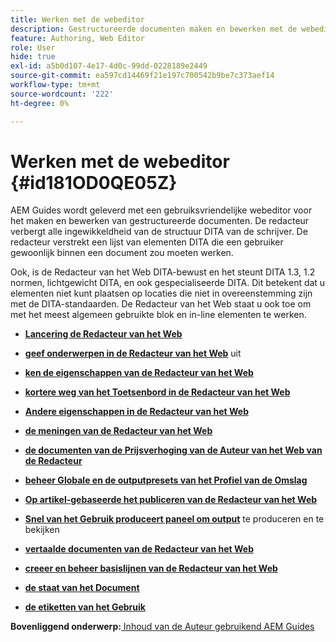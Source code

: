 ```yaml
---
title: Werken met de webeditor
description: Gestructureerde documenten maken en bewerken met de webeditor. Leer hoe u met de webeditor kunt werken volgens de DITA-standaarden in AEM Guides.
feature: Authoring, Web Editor
role: User
hide: true
exl-id: a5b0d107-4e17-4d0c-99dd-0228189e2449
source-git-commit: ea597cd14469f21e197c700542b9be7c373aef14
workflow-type: tm+mt
source-wordcount: '222'
ht-degree: 0%

---
```


# Werken met de webeditor {#id181OD0QE05Z}

AEM Guides wordt geleverd met een gebruiksvriendelijke webeditor voor het maken en bewerken van gestructureerde documenten. De redacteur verbergt alle ingewikkeldheid van de structuur DITA van de schrijver. De redacteur verstrekt een lijst van elementen DITA die een gebruiker gewoonlijk binnen een document zou moeten werken.

Ook, is de Redacteur van het Web DITA-bewust en het steunt DITA 1.3, 1.2 normen, lichtgewicht DITA, en ook gespecialiseerde DITA. Dit betekent dat u elementen niet kunt plaatsen op locaties die niet in overeenstemming zijn met de DITA-standaarden. De Redacteur van het Web staat u ook toe om met het meest algemeen gebruikte blok en in-line elementen te werken.

- **[Lancering de Redacteur van het Web](web-editor-launch-editor.md)**

- **[geef onderwerpen in de Redacteur van het Web](web-editor-edit-topics.md)** uit

- **[ken de eigenschappen van de Redacteur van het Web](web-editor-features.md)**

- **[kortere weg van het Toetsenbord in de Redacteur van het Web](web-editor-keyboard-shortcuts.md)**

- **[Andere eigenschappen in de Redacteur van het Web](web-editor-other-features.md)**

- **[de meningen van de Redacteur van het Web](web-editor-views.md)**

- **[de documenten van de Prijsverhoging van de Auteur van het Web van de Redacteur](web-editor-markdown-topic.md)**

- **[beheer Globale en de outputpresets van het Profiel van de Omslag](web-editor-manage-output-presets.md)**

- **[Op artikel-gebaseerde het publiceren van de Redacteur van het Web](web-editor-article-publishing.md)**

- **[Snel van het Gebruik produceert paneel om output](web-editor-quick-generate-panel.md)** te produceren en te bekijken

- **[vertaalde documenten van de Redacteur van het Web](translate-documents-web-editor.md)**

- **[creeer en beheer basislijnen van de Redacteur van het Web](web-editor-baseline.md)**

- **[de staat van het Document](web-editor-document-states.md)**

- **[de etiketten van het Gebruik](web-editor-use-label.md)**


**Bovenliggend onderwerp:**&#x200B;[ Inhoud van de Auteur gebruikend AEM Guides ](authoring-content-xml-doc.md)

